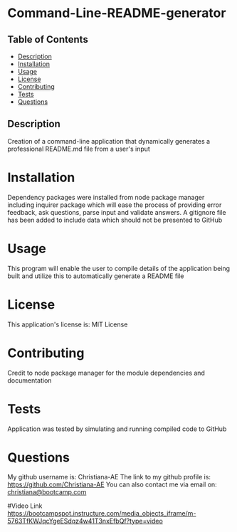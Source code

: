  # Command-Line-README-generator
 
## Table of Contents 
- [Description](#description)
- [Installation](#installation)
- [Usage](#usage)
- [License](#license)
- [Contributing](#contributing)
- [Tests](#tests)
- [Questions](#questions)

## Description 
Creation of a command-line application that dynamically generates a professional README.md file from a user's input

# Installation
Dependency packages were installed from node package manager including inquirer package which will ease the process of providing error feedback, ask questions, parse input and validate answers. A gitignore file has been added to include data which should not be presented to GitHub

# Usage
This program will enable the user to compile details of the application being built and utilize this to automatically generate a README file 

# License
This application's license is: MIT License

# Contributing
Credit to node package manager for the module dependencies and documentation

# Tests
Application was tested by simulating and running compiled code to GitHub

# Questions
My github username is: Christiana-AE
The link to my github profile is: https://github.com/Christiana-AE
You can also contact me via email on: christiana@bootcamp.com

#Video Link 
https://bootcampspot.instructure.com/media_objects_iframe/m-5763TfKWJqcYgeESdqz4w41T3nxEfbQf?type=video

